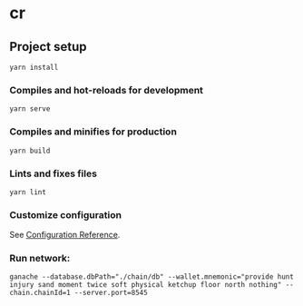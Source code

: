 # cr

## Project setup

```
yarn install
```

### Compiles and hot-reloads for development

```
yarn serve
```

### Compiles and minifies for production

```
yarn build
```

### Lints and fixes files

```
yarn lint
```

### Customize configuration

See [Configuration Reference](https://cli.vuejs.org/config/).

### Run network:

```
ganache --database.dbPath="./chain/db" --wallet.mnemonic="provide hunt injury sand moment twice soft physical ketchup floor north nothing" --chain.chainId=1 --server.port=8545
```
